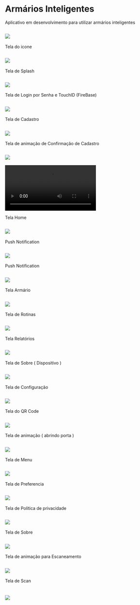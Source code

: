 Armários Inteligentes
===============================================

Aplicativo em desenvolvimento para utilizar armários inteligentes

![](https://youtu.be/WX_j9xHu5Zo)
 --------------------
 
 Tela do icone
 
 ![](https://github.com/jacksonn455/armarios_inteligentes_biccateca/blob/master/icone.png)
--------------------
 
 Tela de Splash
 
 ![](https://github.com/jacksonn455/armarios_inteligentes_biccateca/blob/master/splash.png)
--------------------
 Tela de Login por Senha e TouchID (FireBase)
 
 ![](https://github.com/jacksonn455/armarios_inteligentes_biccateca/blob/master/login3.png)
--------------------
 
  Tela de Cadastro
 
 ![](https://github.com/jacksonn455/armarios_inteligentes_biccateca/blob/master/cadastrar.png)
--------------------

 Tela de animação de Confirmação de Cadastro
 
 ![](https://github.com/jacksonn455/armarios_inteligentes_biccateca/blob/master/confirma%C3%A7%C3%A3o%20cadastro.png)
--------------------

 ![](https://github.com/jacksonn455/armarios_inteligentes_biccateca/blob/master/conectado.mp4)

 Tela Home
 
 ![](https://github.com/jacksonn455/armarios_inteligentes_biccateca/blob/master/homeTab.png)
--------------------

 Push Notification
 
 ![](https://github.com/jacksonn455/armarios_inteligentes_biccateca/blob/master/push%20notification%20(1).png)
--------------------

 Push Notification
 
 ![](https://github.com/jacksonn455/armarios_inteligentes_biccateca/blob/master/push%20notification%20(2).png)
--------------------

 Tela Armário
 
 ![](https://github.com/jacksonn455/armarios_inteligentes_biccateca/blob/master/armarioo.png)
--------------------

 Tela de Rotinas
 
 ![](https://github.com/jacksonn455/armarios_inteligentes_biccateca/blob/master/rotinas.png)
--------------------

 Tela Relatórios
 
 ![](https://github.com/jacksonn455/armarios_inteligentes_biccateca/blob/master/relatorio%20de%20ocupa%C3%A7%C3%A3o.png)
--------------------

 Tela de Sobre ( Dispositivo )
 
 ![](https://github.com/jacksonn455/armarios_inteligentes_biccateca/blob/master/sobre.png)
--------------------

 Tela de Configuração
 
 ![](https://github.com/jacksonn455/armarios_inteligentes_biccateca/blob/master/config.png)
--------------------

 Tela do QR Code
 
 ![](https://github.com/jacksonn455/armarios_inteligentes_biccateca/blob/master/qr%20do%20armario%20cadastrado.png)
--------------------

 Tela de animação ( abrindo porta )
 
 ![](https://github.com/jacksonn455/armarios_inteligentes_biccateca/blob/master/abrirportaa.png)
--------------------
 
 Tela de Menu
 
 ![](https://github.com/jacksonn455/armarios_inteligentes_biccateca/blob/master/menus.png)
--------------------

 Tela de Preferencia
 
 ![](https://github.com/jacksonn455/armarios_inteligentes_biccateca/blob/master/preferencia.png)
--------------------

 Tela de Política de privacidade
 
 ![](https://github.com/jacksonn455/armarios_inteligentes_biccateca/blob/master/privacidade.png)
--------------------

 Tela de Sobre
 
 ![](https://github.com/jacksonn455/armarios_inteligentes_biccateca/blob/master/Sobre%203.png)
--------------------
 
 Tela de animação para Escaneamento
 
 ![](https://github.com/jacksonn455/armarios_inteligentes_biccateca/blob/master/qrscann.png)
--------------------

 Tela de Scan
 
 ![](https://github.com/jacksonn455/armarios_inteligentes_biccateca/blob/master/qr%20codee.png)
===============================================

